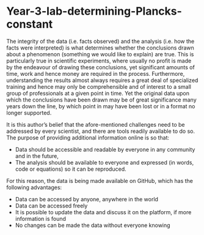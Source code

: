 # Year-3-lab-determining-Plancks-constant
The integrity of the data (i.e. facts observed) and the analysis (i.e. how the facts were interpreted) is what determines whether the conclusions drawn about a phenomenon (something we would like to explain) are true.
This is particularly true in scientific experiments, where usually no profit is made by the endeavour of drawing these conclusions, yet significant amounts of time, work and hence money are required in the process. Furthermore, understanding the results almost always requires a great deal of specialized training and hence may only be comprehensible and of interest to a small group of professionals at a given point in time. Yet the original data upon which the conclusions have been drawn may be of great significance many years down the line, by which point in may have been lost or in a format no longer supported.

It is this author’s belief that the afore-mentioned challenges need to be addressed by every scientist, and there are tools readily available to do so. The purpose of providing additional information online is so that: 

*	Data should be accessible and readable by everyone in any community and in the future,
*	The analysis should be available to everyone and expressed (in words, code or equations) so it can be reproduced.

For this reason, the data is being made available on GitHub, which has the following advantages:
*	Data can be accessed by anyone, anywhere in the world 
*	Data can be accessed freely
*	It is possible to update the data and discuss it on the platform, if more information is found
*	No changes can be made the data without everyone knowing
